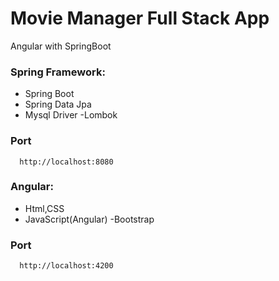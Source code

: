 # Movie Manager Full Stack App
Angular with SpringBoot

### Spring Framework:
  - Spring Boot
  - Spring Data Jpa
  - Mysql Driver
  -Lombok
  ### Port
```
  http://localhost:8080
```

### Angular:
  - Html,CSS
  - JavaScript(Angular)
  -Bootstrap
  ### Port
```
  http://localhost:4200
```


